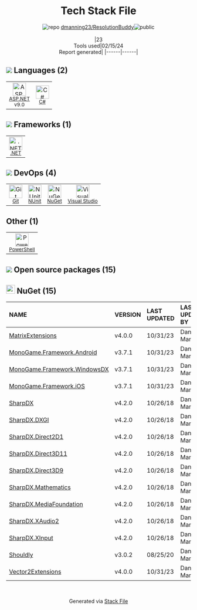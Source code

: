<!--
&lt;--- Readme.md Snippet without images Start ---&gt;
## Tech Stack
dmanning23/ResolutionBuddy is built on the following main stack:

- [ASP.NET](https://www.asp.net/) – Languages
- [C#](http://csharp.net) – Languages
- [.NET](http://www.microsoft.com/net/) – Frameworks (Full Stack)
- [NUnit](http://www.nunit.org/) – Testing Frameworks
- [Visual Studio](http://msdn.microsoft.com/en-us/vstudio/aa718325.aspx) – Integrated Development Environment
- [PowerShell](https://docs.microsoft.com/en-us/powershell/) – Shells

Full tech stack [here](/techstack.md)

&lt;--- Readme.md Snippet without images End ---&gt;

&lt;--- Readme.md Snippet with images Start ---&gt;
## Tech Stack
dmanning23/ResolutionBuddy is built on the following main stack:

- <img width='25' height='25' src='https://img.stackshare.io/service/6755/2c45151a4a11d3a3c8e71bb34dd069d6_400x400.png' alt='ASP.NET'/> [ASP.NET](https://www.asp.net/) – Languages
- <img width='25' height='25' src='https://img.stackshare.io/service/1015/1200px-C_Sharp_wordmark.svg.png' alt='C#'/> [C#](http://csharp.net) – Languages
- <img width='25' height='25' src='https://img.stackshare.io/service/1014/IoPy1dce_400x400.png' alt='.NET'/> [.NET](http://www.microsoft.com/net/) – Frameworks (Full Stack)
- <img width='25' height='25' src='https://img.stackshare.io/service/2371/jZ6MYx5Y_400x400.png' alt='NUnit'/> [NUnit](http://www.nunit.org/) – Testing Frameworks
- <img width='25' height='25' src='https://img.stackshare.io/service/1451/SR2hUhQN.png' alt='Visual Studio'/> [Visual Studio](http://msdn.microsoft.com/en-us/vstudio/aa718325.aspx) – Integrated Development Environment
- <img width='25' height='25' src='https://img.stackshare.io/service/3681/powershell-logo.png' alt='PowerShell'/> [PowerShell](https://docs.microsoft.com/en-us/powershell/) – Shells

Full tech stack [here](/techstack.md)

&lt;--- Readme.md Snippet with images End ---&gt;
-->
<div align="center">

# Tech Stack File
![](https://img.stackshare.io/repo.svg "repo") [dmanning23/ResolutionBuddy](https://github.com/dmanning23/ResolutionBuddy)![](https://img.stackshare.io/public_badge.svg "public")
<br/><br/>
|23<br/>Tools used|02/15/24 <br/>Report generated|
|------|------|
</div>

## <img src='https://img.stackshare.io/languages.svg'/> Languages (2)
<table><tr>
  <td align='center'>
  <img width='36' height='36' src='https://img.stackshare.io/service/6755/2c45151a4a11d3a3c8e71bb34dd069d6_400x400.png' alt='ASP.NET'>
  <br>
  <sub><a href="https://www.asp.net/">ASP.NET</a></sub>
  <br>
  <sub>v9.0</sub>
</td>

<td align='center'>
  <img width='36' height='36' src='https://img.stackshare.io/service/1015/1200px-C_Sharp_wordmark.svg.png' alt='C#'>
  <br>
  <sub><a href="http://csharp.net">C#</a></sub>
  <br>
  <sub></sub>
</td>

</tr>
</table>

## <img src='https://img.stackshare.io/frameworks.svg'/> Frameworks (1)
<table><tr>
  <td align='center'>
  <img width='36' height='36' src='https://img.stackshare.io/service/1014/IoPy1dce_400x400.png' alt='.NET'>
  <br>
  <sub><a href="http://www.microsoft.com/net/">.NET</a></sub>
  <br>
  <sub></sub>
</td>

</tr>
</table>

## <img src='https://img.stackshare.io/devops.svg'/> DevOps (4)
<table><tr>
  <td align='center'>
  <img width='36' height='36' src='https://img.stackshare.io/service/1046/git.png' alt='Git'>
  <br>
  <sub><a href="http://git-scm.com/">Git</a></sub>
  <br>
  <sub></sub>
</td>

<td align='center'>
  <img width='36' height='36' src='https://img.stackshare.io/service/2371/jZ6MYx5Y_400x400.png' alt='NUnit'>
  <br>
  <sub><a href="http://www.nunit.org/">NUnit</a></sub>
  <br>
  <sub></sub>
</td>

<td align='center'>
  <img width='36' height='36' src='https://img.stackshare.io/service/2637/6I3oEOP4_400x400.jpg' alt='NuGet'>
  <br>
  <sub><a href="https://www.nuget.org/">NuGet</a></sub>
  <br>
  <sub></sub>
</td>

<td align='center'>
  <img width='36' height='36' src='https://img.stackshare.io/service/1451/SR2hUhQN.png' alt='Visual Studio'>
  <br>
  <sub><a href="http://msdn.microsoft.com/en-us/vstudio/aa718325.aspx">Visual Studio</a></sub>
  <br>
  <sub></sub>
</td>

</tr>
</table>

## Other (1)
<table><tr>
  <td align='center'>
  <img width='36' height='36' src='https://img.stackshare.io/service/3681/powershell-logo.png' alt='PowerShell'>
  <br>
  <sub><a href="https://docs.microsoft.com/en-us/powershell/">PowerShell</a></sub>
  <br>
  <sub></sub>
</td>

</tr>
</table>


## <img src='https://img.stackshare.io/group.svg' /> Open source packages (15)</h2>

## <img width='24' height='24' src='https://img.stackshare.io/service/2637/6I3oEOP4_400x400.jpg'/> NuGet (15)

|NAME|VERSION|LAST UPDATED|LAST UPDATED BY|LICENSE|VULNERABILITIES|
|:------|:------|:------|:------|:------|:------|
|[MatrixExtensions](https://www.nuget.org/MatrixExtensions)|v4.0.0|10/31/23|Dan Manning |MIT|N/A|
|[MonoGame.Framework.Android](https://www.nuget.org/MonoGame.Framework.Android)|v3.7.1|10/31/23|Dan Manning |N/A|N/A|
|[MonoGame.Framework.WindowsDX](https://www.nuget.org/MonoGame.Framework.WindowsDX)|v3.7.1|10/31/23|Dan Manning |N/A|N/A|
|[MonoGame.Framework.iOS](https://www.nuget.org/MonoGame.Framework.iOS)|v3.7.1|10/31/23|Dan Manning |N/A|N/A|
|[SharpDX](https://www.nuget.org/SharpDX)|v4.2.0|10/26/18|Dan Manning |N/A|N/A|
|[SharpDX.DXGI](https://www.nuget.org/SharpDX.DXGI)|v4.2.0|10/26/18|Dan Manning |N/A|N/A|
|[SharpDX.Direct2D1](https://www.nuget.org/SharpDX.Direct2D1)|v4.2.0|10/26/18|Dan Manning |N/A|N/A|
|[SharpDX.Direct3D11](https://www.nuget.org/SharpDX.Direct3D11)|v4.2.0|10/26/18|Dan Manning |N/A|N/A|
|[SharpDX.Direct3D9](https://www.nuget.org/SharpDX.Direct3D9)|v4.2.0|10/26/18|Dan Manning |N/A|N/A|
|[SharpDX.Mathematics](https://www.nuget.org/SharpDX.Mathematics)|v4.2.0|10/26/18|Dan Manning |N/A|N/A|
|[SharpDX.MediaFoundation](https://www.nuget.org/SharpDX.MediaFoundation)|v4.2.0|10/26/18|Dan Manning |N/A|N/A|
|[SharpDX.XAudio2](https://www.nuget.org/SharpDX.XAudio2)|v4.2.0|10/26/18|Dan Manning |N/A|N/A|
|[SharpDX.XInput](https://www.nuget.org/SharpDX.XInput)|v4.2.0|10/26/18|Dan Manning |N/A|N/A|
|[Shouldly](https://www.nuget.org/Shouldly)|v3.0.2|08/25/20|Dan Manning |N/A|N/A|
|[Vector2Extensions](https://www.nuget.org/Vector2Extensions)|v4.0.0|10/31/23|Dan Manning |MIT|N/A|

<br/>
<div align='center'>

Generated via [Stack File](https://github.com/marketplace/stack-file)
